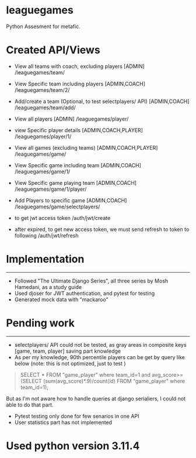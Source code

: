 # leaguegames
Python Assesment for metafic.

# Created API/Views

- View all teams with coach, excluding players [ADMIN]
/leaguegames/team/

- View Specific team including players [ADMIN,COACH]
/leaguegames/team/2/

- Add/create a team (Optional, to test selectplayers/ API) [ADMIN,COACH]
/leaguegames/team/add/

- View all players [ADMIN]
/leaguegames/player/

- view Specific player details [ADMIN,COACH,PLAYER]
/leaguegames/player/1/

- View all games (excluding teams) [ADMIN,COACH,PLAYER]
/leaguegames/game/

- View Specific game including team [ADMIN,COACH]
/leaguegames/game/1/

- View Specific game playing team [ADMIN,COACH]
/leaguegames/game/1/player/

- Add Players to specific game [ADMIN,COACH]
/leaguegames/game/selectplayers/

- to get jwt access token
/auth/jwt/create
- after expired, to get new access token, we must send refresh to token to following
/auth/jwt/refresh

# Implementation
***
- Followed "The Ultimate Django Series", all three series by Mosh Hamedani, as a study guide
- Used djoser for JWT authentication, and pytest for testing
- Generated mock data with "mackaroo"
# Pending work
***
- selectplayers/ API could not be tested, as gray areas in composite keys [game, team, player] saving part knowledge
- As per my knowledge, 90th percentile players can be get by query like below (note: this is not optimized, just to test )
> SELECT * FROM "game_player" where team_id=1 and avg_score>= (SELECT (sum(avg_score)*.9)/count(id) FROM "game_player" where team_id=1);

But as I'm not aware how to handle queries at django serialiers, I could not able to do that part.
- Pytest testing only done for few senarios in one API 
- User statistics part has not implemented

# Used python version 3.11.4
